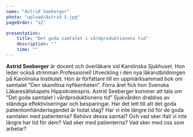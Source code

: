 ```yaml
---
name: "Astrid Seeberger"
photo: "upload/Astrid S.jpg" 
pageOrder: "12"

presentation:
	title: "Det goda samtalet i vårdproduktionens tid"
	description: ""
	time: ""
---
```


**Astrid Seeberger** är docent och överläkare vid Karolinska Sjukhuset.
Hon leder också strimman Professionell Utveckling i den nya läkarutbildningen
på Karolinska Institutet. Hon är författare till en uppmärksammad
bok om samtalet ”Den skamlösa nyfikenheten”. Förra året fick hon Svenska
Läkaresällskapets Hippokratespris. Astrid Seeberger kommer att tala om ”Det goda samtalet i vårdproduktionens tid”
Sjukvården drabbas av ständiga effektiviseringar och besparingar.  Har det lett
till att det goda patientomhändertagandet är hotat idag? Har vi inte längre tid för
de goda samtalen med patienterna? Behövs dessa samtal? Och vad sker ifall vi
inte längre har tid för dem? Vad sker med patienterna? Vad sker med oss som
arbetar?
